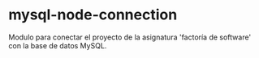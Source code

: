 # mysql-node-connection
Modulo para conectar el proyecto de la asignatura 'factoría de software' con la base de datos MySQL.
